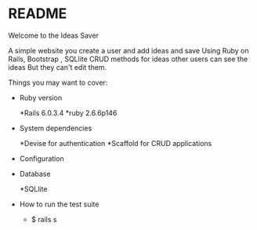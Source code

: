 # README

Welcome to the Ideas Saver

A simple website you create a user and add ideas and save
Using Ruby on Rails, Bootstrap , SQLlite 
CRUD methods for ideas 
other users can see the ideas But they can't edit them.

Things you may want to cover:

* Ruby version

  *Rails 6.0.3.4
  *ruby 2.6.6p146

* System dependencies

  *Devise for authentication
  *Scaffold for CRUD applications

* Configuration

* Database
    
    *SQLlite

* How to run the test suite

  * $ rails s


